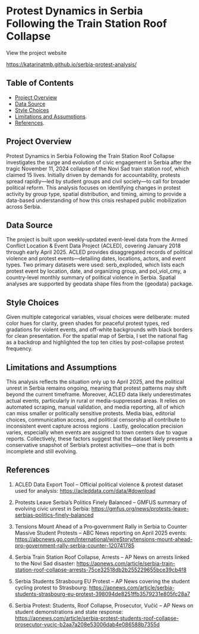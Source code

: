 # Protest Dynamics in Serbia Following the Train Station Roof Collapse
View the project website 

https://katarinatmb.github.io/serbia-protest-analysis/

## Table of Contents
- [Project Overview](#project-overview)
- [Data Source](#data-source)
- [Style Choices](#style-choices)
- [Limitations and Assumptions](#limitations-and-assumptions).
- [References](#references). 

## Project Overview
Protest Dynamics in Serbia Following the Train Station Roof Collapse investigates the surge and evolution of civic engagement in Serbia after the tragic November 11, 2024 collapse of the Novi Sad train station roof, which claimed 15 lives. Initially driven by demands for accountability, protests spread rapidly—led by student groups and civil society—to call for broader political reform. This analysis focuses on identifying changes in protest activity by group type, spatial distribution, and timing, aiming to provide a data-based understanding of how this crisis reshaped public mobilization across Serbia.

## Data Source
The project is built upon weekly-updated event-level data from the Armed Conflict Location & Event Data Project (ACLED), covering January 2018 through early April 2025. ACLED provides disaggregated records of political violence and protest events—detailing dates, locations, actors, and event types. Two primary datasets were used: serb_exploded, which lists each protest event by location, date, and organizing group, and pol_viol_cmy, a country-level monthly summary of political violence in Serbia. Spatial analyses are supported by geodata shape files from the {geodata} package.

## Style Choices 
Given multiple categorical variables, visual choices were deliberate: muted color hues for clarity, green shades for peaceful protest types, red gradations for violent events, and off-white backgrounds with black borders for clean presentation. For the spatial map of Serbia, I set the national flag as a backdrop and highlighted the top ten cities by post-collapse protest frequency.

## Limitations and Assumptions 
This analysis reflects the situation only up to April 2025, and the political unrest in Serbia remains ongoing, meaning that protest patterns may shift beyond the current timeframe. Moreover, ACLED data likely underestimates actual events, particularly in rural or media-suppressed areas. It relies on automated scraping, manual validation, and media reporting, all of which can miss smaller or politically sensitive protests. Media bias, editorial choices, communication access, and political censorship all contribute to inconsistent event capture across regions . Lastly, geolocation precision varies, especially when events are assigned to town centers due to vague reports. Collectively, these factors suggest that the dataset likely presents a conservative snapshot of Serbia’s protest activities—one that is both incomplete and still evolving.

## References
1. ACLED Data Export Tool – Official political violence & protest dataset used for analysis: https://acleddata.com/data/#download

2. Protests Leave Serbia’s Politics Finely Balanced – GMFUS summary of evolving civic unrest in Serbia: https://gmfus.org/news/protests-leave-serbias-politics-finely-balanced

3. Tensions Mount Ahead of a Pro‑government Rally in Serbia to Counter Massive Student Protests – ABC News reporting on April 2025 events: https://abcnews.go.com/International/wireStory/tensions-mount-ahead-pro-government-rally-serbia-counter-120741785

4. Serbia Train Station Roof Collapse, Arrests – AP News on arrests linked to the Novi Sad disaster: https://apnews.com/article/serbia-train-station-roof-collapse-arrests-75ce32518db2b255229655bce39cb4f8

5. Serbia Students Strasbourg EU Protest – AP News covering the student cycling protest to Strasbourg: https://apnews.com/article/serbia-students-strasbourg-eu-protest-398094de8251ffb3579231e805fc28a7

6. Serbia Protest: Students, Roof Collapse, Prosecutor, Vučić – AP News on student demonstrations and state response: https://apnews.com/article/serbia-protest-students-roof-collapse-prosecutor-vucic-b2aa7a208e53006dab4e086588b7355d
